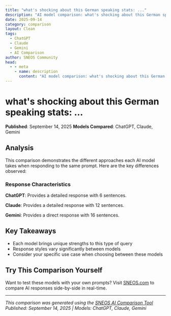 ```yaml
---
title: "what's shocking about this German speaking stats: ..."
description: "AI model comparison: what's shocking about this German speaking stats: ountries with the most native German speakers  🇩�..."
date: 2025-09-14
category: comparison
layout: Clean
tags:
  - ChatGPT
  - Claude
  - Gemini
  - AI Comparison
author: SNEOS Community
head:
  - - meta
    - name: description
      content: "AI model comparison: what's shocking about this German speaking stats: ountries with the most native German speakers  🇩🇪 Germany - 75.2 mil..."
---
```


# what's shocking about this German speaking stats: ...

**Published**: September 14, 2025
**Models Compared**: ChatGPT, Claude, Gemini

<ChatComparison
  title="what's shocking about this German speaking stats: ..."
  prompt="what's shocking about this German speaking stats: ountries with the most native German speakers&#10;&#10;🇩🇪 Germany - 75.2 million &#10;🇦🇹 Austria - 8.1m&#10;🇨🇭 Switzerland - 5.6m&#10;🇷🇺 Russia - 2.1m&#10;🇺🇸 U.S. - 2m&#10;🇧🇷 Brazil - 1m&#10;🇰🇿 Kazakhstan - 638k&#10;🇨🇦 Canada - 537k&#10;🇵🇱 Poland - 475k&#10;🇮🇹 Italy - 295k&#10;🇧🇪 Belgium - 83k&#10;🇷🇴 Romania - 76k&#10;&#10;According to WorldData"
  :responses='{
    "ChatGPT": "What\u0027s shocking about this list is the presence of countries like Russia, the United States, Brazil, Kazakhstan, Canada, Poland, Italy, Belgium, and Romania having significant numbers of native German speakers. Usually, German is primarily associated with Germany, Austria, and Switzerland, so seeing countries outside Central Europe, including those far outside Europe like Brazil and the U.S., with hundreds of thousands or even millions of native German speakers is quite surprising. This reflects historical migration, diaspora communities, and perhaps past border changes or settlements of German-speaking communities abroad. For instance, Brazil\u0027s 1 million native German speakers is notably high, highlighting a substantial German-speaking minority there.",
    "Claude": "What\u0027s most striking about these statistics is the presence of countries you might not expect to have significant German-speaking populations:\n\n**Most surprising entries:**\n\n1. **Russia (2.1M)** - This likely reflects the historical presence of ethnic Germans who were invited to settle in Russia by Catherine the Great in the 18th century, plus communities that survived Soviet-era deportations and persecution.\n\n2. **Brazil (1M)** - This represents descendants of German immigrants who arrived in large waves during the 19th and early 20th centuries, particularly in southern states like Rio Grande do Sul and Santa Catarina.\n\n3. **Kazakhstan (638k)** - These are likely ethnic Germans whose families were forcibly relocated to Central Asia during Stalin\u0027s era, particularly during and after WWII.\n\n4. **Poland (475k)** - Surprising given the complex German-Polish history, but reflects remaining German minorities and historical population shifts.\n\n**The scale is also notable:**\n- Russia has more native German speakers than Switzerland\n- The U.S. has nearly as many German speakers as Russia\n- These diaspora communities collectively represent millions of speakers outside the traditional German-speaking heartland\n\nThis data really illustrates how migration, both voluntary and forced, has spread German language communities far beyond Central Europe in ways that might not be immediately obvious to many people.",
    "Gemini": "Several things might be shocking or surprising about this list:\n\n*   **Russia\u0027s High Ranking:** Many people wouldn\u0027t expect Russia to have such a large number of native German speakers (2.1 million), placing it fourth on the list. This is likely due to historical migrations of Germans to Russia and the Soviet Union, particularly to areas like the Volga region and Siberia.\n\n*   **U.S. vs. Austria vs. Switzerland:** The United States having a significantly lower number of native German speakers (2 million) in comparison to Austria (8.1 million) and Switzerland (5.6 million) may be surprising.\n\n*   **Brazil\u0027s Presence:** The inclusion of Brazil with 1 million native German speakers is unexpected. This is linked to significant German immigration to Brazil in the 19th and 20th centuries, particularly to the southern states.\n\n*   **Kazakhstan:** Kazakhstan\u0027s relatively high number of native German speakers (638k) is unexpected. Like Russia, this is due to historical deportations and settlements of Germans in the region.\n\n*   **Poland and Italy:** The presence of Poland and Italy on the list, while not entirely shocking, might be surprising to some, highlighting historical German settlement and cultural connections in these regions.\n\n*   **Belgium\u0027s Low Number:** Despite bordering Germany, Belgium has a relatively low number of native German speakers (83k), highlighting linguistic separation within the country."
  }'
  published-date="20:58"
/>

## Analysis

This comparison demonstrates the different approaches each AI model takes when responding to the same prompt. Here are the key differences observed:

### Response Characteristics

**ChatGPT**: Provides a detailed response with 6 sentences. 

**Claude**: Provides a detailed response with 12 sentences. 

**Gemini**: Provides a direct response with 16 sentences. 

## Key Takeaways

- Each model brings unique strengths to this type of query
- Response styles vary significantly between models
- Consider your specific use case when choosing between these models

## Try This Comparison Yourself

Want to test these models with your own prompts? Visit [SNEOS.com](https://sneos.com) to compare AI responses side-by-side in real-time.

---

*This comparison was generated using the [SNEOS AI Comparison Tool](https://sneos.com)*
*Published: September 14, 2025 | Models: ChatGPT, Claude, Gemini*
